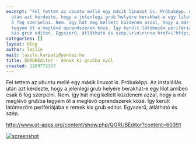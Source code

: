 ```yaml
---
excerpt: "Fel tettem az ubuntu mellé egy másik linuxot is. Próbaképp. Az instalállás
  után azt kérdezte, hogy a jelenlegi grub helyére berakhat-e egy lilot amiben csak
  ő fog szerpelni. Nem. így hát meg kellett küzdenem azzal, hogy a már meglévő grubba
  tegyem őt a meglévő oprendszerek közé. Így került látómezőm perifériájába e remek
  kis grub editor. Egyszerű, átlátható és szép.\r\n\r\n<a href=\"http://www.qt-apps.org/content/show.php/QGRUBEditor?content=60391\">http://www.qt-apps.org/content/show.php/QGRUBEditor?content=60391</a>\r\n\r"
categories: []
layout: blog
author: leslie
mail: laszlo.karpati@pontez.hu
title: QGRUBEditor - Annak ki grubba nyúl
created: 1209772357
---
```

Fel tettem az ubuntu mellé egy másik linuxot is. Próbaképp. Az instalállás után azt kérdezte, hogy a jelenlegi grub helyére berakhat-e egy lilot amiben csak ő fog szerpelni. Nem. így hát meg kellett küzdenem azzal, hogy a már meglévő grubba tegyem őt a meglévő oprendszerek közé. Így került látómezőm perifériájába e remek kis grub editor. Egyszerű, átlátható és szép.

<a href="http://www.qt-apps.org/content/show.php/QGRUBEditor?content=60391">http://www.qt-apps.org/content/show.php/QGRUBEditor?content=60391</a>

<p><a href="/sites/default/files/60391-1.png"><img src="/sites/default/files/60391-1.png" alt="screenshot"/></a></p>


